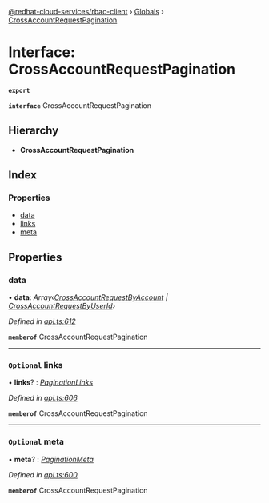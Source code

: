 [@redhat-cloud-services/rbac-client](../README.md) › [Globals](../globals.md) › [CrossAccountRequestPagination](crossaccountrequestpagination.md)

# Interface: CrossAccountRequestPagination

**`export`** 

**`interface`** CrossAccountRequestPagination

## Hierarchy

* **CrossAccountRequestPagination**

## Index

### Properties

* [data](crossaccountrequestpagination.md#data)
* [links](crossaccountrequestpagination.md#optional-links)
* [meta](crossaccountrequestpagination.md#optional-meta)

## Properties

###  data

• **data**: *Array‹[CrossAccountRequestByAccount](crossaccountrequestbyaccount.md) | [CrossAccountRequestByUserId](crossaccountrequestbyuserid.md)›*

*Defined in [api.ts:612](https://github.com/RedHatInsights/javascript-clients.gi/blob/master/packages/rbac/api.ts#L612)*

**`memberof`** CrossAccountRequestPagination

___

### `Optional` links

• **links**? : *[PaginationLinks](paginationlinks.md)*

*Defined in [api.ts:606](https://github.com/RedHatInsights/javascript-clients.gi/blob/master/packages/rbac/api.ts#L606)*

**`memberof`** CrossAccountRequestPagination

___

### `Optional` meta

• **meta**? : *[PaginationMeta](paginationmeta.md)*

*Defined in [api.ts:600](https://github.com/RedHatInsights/javascript-clients.gi/blob/master/packages/rbac/api.ts#L600)*

**`memberof`** CrossAccountRequestPagination

